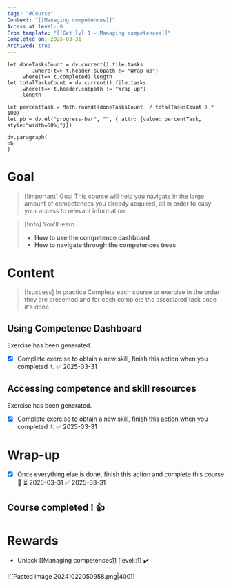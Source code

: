 ```yaml
---
tags: "#Course"
Context: "[[Managing competences]]"
Access at level: 0
From template: "[[Get lvl 1 - Managing competences]]"
Completed on: 2025-03-31
Archived: true
---
```



```dataviewjs
let doneTasksCount = dv.current().file.tasks
		.where(t=> t.header.subpath != "Wrap-up")
	.where(t=> t.completed).length 
let totalTasksCount = dv.current().file.tasks
	.where(t=> t.header.subpath != "Wrap-up")
	.length

let percentTask = Math.round((doneTasksCount  / totalTasksCount ) * 100)  
let pb = dv.el("progress-bar", "", { attr: {value: percentTask, style:"width=50%;"}})

dv.paragraph(  
pb
) 
```
# Goal

> [!important] Goal
>  This course will help you navigate in the large amount of competences you already acquired, all in order to easy your access to relevant information.  

> [!info] You'll learn
> - **How to use the competence dashboard**
> - **How to navigate through the competences trees**
# Content 

> [!success] In practice
> Complete each course or exercise in the order they are presented and for each complete the associated task once it's done. 
## Using Competence Dashboard

Exercise has been generated.
- [x] Complete exercise to obtain a new skill, finish this action when you completed it. ✅ 2025-03-31
## Accessing competence and skill resources

Exercise has been generated.
- [x] Complete exercise to obtain a new skill, finish this action when you completed it. ✅ 2025-03-31

# Wrap-up

- [x] Once everything else is done, finish this action and complete this course 🔽 ⏳ 2025-03-31 ✅ 2025-03-31

## Course completed ! 👍

# Rewards

- Unlock [[Managing competences]] [level::1] ✔️

![[Pasted image 20241022050958.png|400]]

